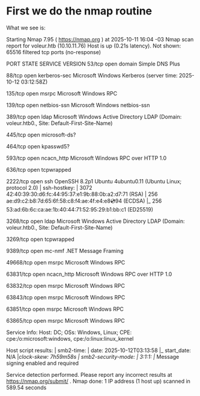 # First we do the nmap routine
What we see is: 

Starting Nmap 7.95 ( https://nmap.org ) at 2025-10-11 16:04 -03
Nmap scan report for voleur.htb (10.10.11.76)
Host is up (0.21s latency).
Not shown: 65516 filtered tcp ports (no-response)

PORT      STATE SERVICE       VERSION
53/tcp    open  domain        Simple DNS Plus

88/tcp    open  kerberos-sec  Microsoft Windows Kerberos (server time: 2025-10-12 03:12:58Z)

135/tcp   open  msrpc         Microsoft Windows RPC

139/tcp   open  netbios-ssn   Microsoft Windows netbios-ssn

389/tcp   open  ldap          Microsoft Windows Active Directory LDAP (Domain: voleur.htb0., Site: Default-First-Site-Name)

445/tcp   open  microsoft-ds?

464/tcp   open  kpasswd5?

593/tcp   open  ncacn_http    Microsoft Windows RPC over HTTP 1.0

636/tcp   open  tcpwrapped

2222/tcp  open  ssh           OpenSSH 8.2p1 Ubuntu 4ubuntu0.11 (Ubuntu Linux; protocol 2.0)
| ssh-hostkey: 
|   3072 42:40:39:30:d6:fc:44:95:37:e1:9b:88:0b:a2:d7:71 (RSA)
|   256 ae:d9:c2:b8:7d:65:6f:58:c8:f4:ae:4f:e4:e8:cd:94 (ECDSA)
|_  256 53:ad:6b:6c:ca:ae:1b:40:44:71:52:95:29:b1:bb:c1 (ED25519)

3268/tcp  open  ldap          Microsoft Windows Active Directory LDAP (Domain: voleur.htb0., Site: Default-First-Site-Name)

3269/tcp  open  tcpwrapped

9389/tcp  open  mc-nmf        .NET Message Framing

49668/tcp open  msrpc         Microsoft Windows RPC

63831/tcp open  ncacn_http    Microsoft Windows RPC over HTTP 1.0

63832/tcp open  msrpc         Microsoft Windows RPC

63843/tcp open  msrpc         Microsoft Windows RPC

63851/tcp open  msrpc         Microsoft Windows RPC

63865/tcp open  msrpc         Microsoft Windows RPC

Service Info: Host: DC; OSs: Windows, Linux; CPE: cpe:/o:microsoft:windows, cpe:/o:linux:linux_kernel

Host script results:
| smb2-time: 
|   date: 2025-10-12T03:13:58
|_  start_date: N/A
|_clock-skew: 7h59m58s
| smb2-security-mode: 
|   3:1:1: 
|_    Message signing enabled and required

Service detection performed. Please report any incorrect results at https://nmap.org/submit/ .
Nmap done: 1 IP address (1 host up) scanned in 589.54 seconds
